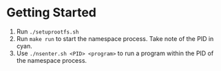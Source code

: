 # Getting Started
1. Run `./setuprootfs.sh`
2. Run `make run` to start the namespace process. Take note of the PID in cyan.
3. Use `./nsenter.sh <PID> <program>` to run a program within the PID of the namespace process.
